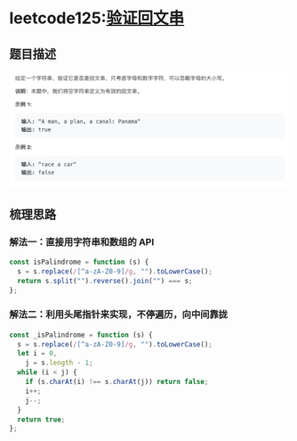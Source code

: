 # leetcode125:[验证回文串](https://leetcode-cn.com/problems/valid-palindrome/)

## 题目描述

![leetcode125](../assets/img/leetcode125_isPalindrome.png)

## 梳理思路

### 解法一：直接用字符串和数组的 API

```javascript
const isPalindrome = function (s) {
  s = s.replace(/[^a-zA-Z0-9]/g, "").toLowerCase();
  return s.split("").reverse().join("") === s;
};
```

### 解法二：利用头尾指针来实现，不停遍历，向中间靠拢

```javascript
const _isPalindrome = function (s) {
  s = s.replace(/[^a-zA-Z0-9]/g, "").toLowerCase();
  let i = 0,
    j = s.length - 1;
  while (i < j) {
    if (s.charAt(i) !== s.charAt(j)) return false;
    i++;
    j--;
  }
  return true;
};
```
